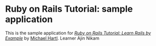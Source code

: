 # Ruby on Rails Tutorial: sample application
This is the sample application for
[*Ruby on Rails Tutorial: Learn Rails by Example*](http://railstutorial.org/)
by [Michael Hartl](http://michaelhartl.com/).
Learner Ajin Nikam
